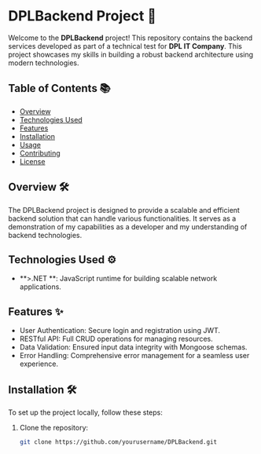 # DPLBackend Project 🚀

Welcome to the **DPLBackend** project! This repository contains the backend services developed as part of a technical test for **DPL IT Company**. This project showcases my skills in building a robust backend architecture using modern technologies. 

## Table of Contents 📚
- [Overview](#overview)
- [Technologies Used](#technologies-used)
- [Features](#features)
- [Installation](#installation)
- [Usage](#usage)
- [Contributing](#contributing)
- [License](#license)

## Overview 🛠️
The DPLBackend project is designed to provide a scalable and efficient backend solution that can handle various functionalities. It serves as a demonstration of my capabilities as a developer and my understanding of backend technologies.

## Technologies Used ⚙️
- **>.NET **: JavaScript runtime for building scalable network applications.


## Features ✨
- User Authentication: Secure login and registration using JWT.
- RESTful API: Full CRUD operations for managing resources.
- Data Validation: Ensured input data integrity with Mongoose schemas.
- Error Handling: Comprehensive error management for a seamless user experience.

## Installation 🛠️
To set up the project locally, follow these steps:

1. Clone the repository:
   ```bash
   git clone https://github.com/yourusername/DPLBackend.git

